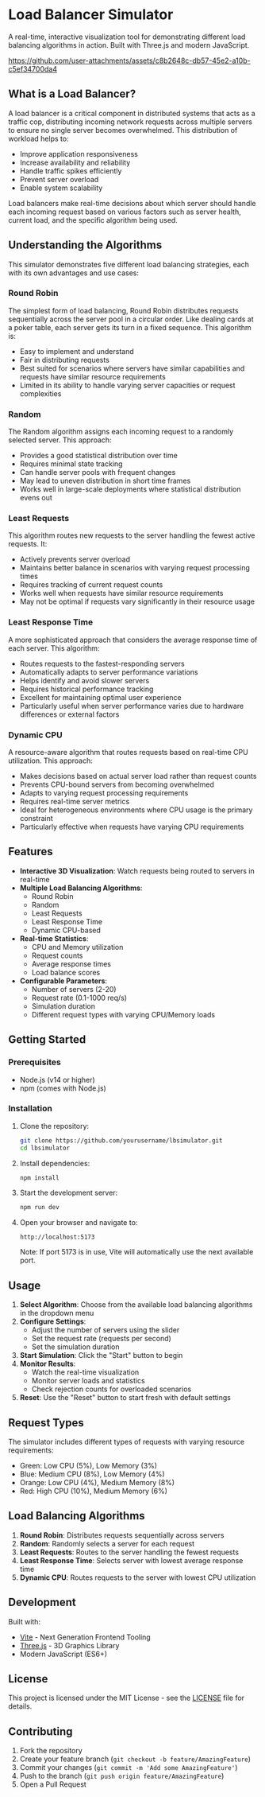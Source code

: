# Load Balancer Simulator

A real-time, interactive visualization tool for demonstrating different load balancing algorithms in action. Built with Three.js and modern JavaScript.



https://github.com/user-attachments/assets/c8b2648c-db57-45e2-a10b-c5ef34700da4



## What is a Load Balancer?

A load balancer is a critical component in distributed systems that acts as a traffic cop, distributing incoming network requests across multiple servers to ensure no single server becomes overwhelmed. This distribution of workload helps to:
- Improve application responsiveness
- Increase availability and reliability
- Handle traffic spikes efficiently
- Prevent server overload
- Enable system scalability

Load balancers make real-time decisions about which server should handle each incoming request based on various factors such as server health, current load, and the specific algorithm being used.

## Understanding the Algorithms

This simulator demonstrates five different load balancing strategies, each with its own advantages and use cases:

### Round Robin
The simplest form of load balancing, Round Robin distributes requests sequentially across the server pool in a circular order. Like dealing cards at a poker table, each server gets its turn in a fixed sequence. This algorithm is:
- Easy to implement and understand
- Fair in distributing requests
- Best suited for scenarios where servers have similar capabilities and requests have similar resource requirements
- Limited in its ability to handle varying server capacities or request complexities

### Random
The Random algorithm assigns each incoming request to a randomly selected server. This approach:
- Provides a good statistical distribution over time
- Requires minimal state tracking
- Can handle server pools with frequent changes
- May lead to uneven distribution in short time frames
- Works well in large-scale deployments where statistical distribution evens out

### Least Requests
This algorithm routes new requests to the server handling the fewest active requests. It:
- Actively prevents server overload
- Maintains better balance in scenarios with varying request processing times
- Requires tracking of current request counts
- Works well when requests have similar resource requirements
- May not be optimal if requests vary significantly in their resource usage

### Least Response Time
A more sophisticated approach that considers the average response time of each server. This algorithm:
- Routes requests to the fastest-responding servers
- Automatically adapts to server performance variations
- Helps identify and avoid slower servers
- Requires historical performance tracking
- Excellent for maintaining optimal user experience
- Particularly useful when server performance varies due to hardware differences or external factors

### Dynamic CPU
A resource-aware algorithm that routes requests based on real-time CPU utilization. This approach:
- Makes decisions based on actual server load rather than request counts
- Prevents CPU-bound servers from becoming overwhelmed
- Adapts to varying request processing requirements
- Requires real-time server metrics
- Ideal for heterogeneous environments where CPU usage is the primary constraint
- Particularly effective when requests have varying CPU requirements

## Features

- **Interactive 3D Visualization**: Watch requests being routed to servers in real-time
- **Multiple Load Balancing Algorithms**:
  - Round Robin
  - Random
  - Least Requests
  - Least Response Time
  - Dynamic CPU-based
- **Real-time Statistics**:
  - CPU and Memory utilization
  - Request counts
  - Average response times
  - Load balance scores
- **Configurable Parameters**:
  - Number of servers (2-20)
  - Request rate (0.1-1000 req/s)
  - Simulation duration
  - Different request types with varying CPU/Memory loads

## Getting Started

### Prerequisites

- Node.js (v14 or higher)
- npm (comes with Node.js)

### Installation

1. Clone the repository:
   ```bash
   git clone https://github.com/yourusername/lbsimulator.git
   cd lbsimulator
   ```

2. Install dependencies:
   ```bash
   npm install
   ```

3. Start the development server:
   ```bash
   npm run dev
   ```

4. Open your browser and navigate to:
   ```
   http://localhost:5173
   ```
   Note: If port 5173 is in use, Vite will automatically use the next available port.

## Usage

1. **Select Algorithm**: Choose from the available load balancing algorithms in the dropdown menu
2. **Configure Settings**:
   - Adjust the number of servers using the slider
   - Set the request rate (requests per second)
   - Set the simulation duration
3. **Start Simulation**: Click the "Start" button to begin
4. **Monitor Results**:
   - Watch the real-time visualization
   - Monitor server loads and statistics
   - Check rejection counts for overloaded scenarios
5. **Reset**: Use the "Reset" button to start fresh with default settings

## Request Types

The simulator includes different types of requests with varying resource requirements:
- Green: Low CPU (5%), Low Memory (3%)
- Blue: Medium CPU (8%), Low Memory (4%)
- Orange: Low CPU (4%), Medium Memory (8%)
- Red: High CPU (10%), Medium Memory (6%)

## Load Balancing Algorithms

1. **Round Robin**: Distributes requests sequentially across servers
2. **Random**: Randomly selects a server for each request
3. **Least Requests**: Routes to the server handling the fewest requests
4. **Least Response Time**: Selects server with lowest average response time
5. **Dynamic CPU**: Routes requests to the server with lowest CPU utilization

## Development

Built with:
- [Vite](https://vitejs.dev/) - Next Generation Frontend Tooling
- [Three.js](https://threejs.org/) - 3D Graphics Library
- Modern JavaScript (ES6+)

## License

This project is licensed under the MIT License - see the [LICENSE](LICENSE) file for details.

## Contributing

1. Fork the repository
2. Create your feature branch (`git checkout -b feature/AmazingFeature`)
3. Commit your changes (`git commit -m 'Add some AmazingFeature'`)
4. Push to the branch (`git push origin feature/AmazingFeature`)
5. Open a Pull Request 
